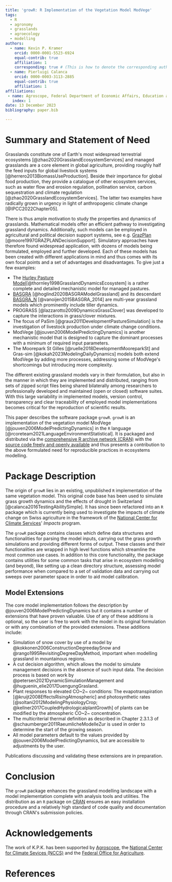 ```yaml
---
title: 'growR: R Implementation of the Vegetation Model ModVege'
tags:
  - R
  - agronomy
  - grasslands
  - agroecology
  - modelling
authors:
  - name: Kevin P. Kramer
    orcid: 0000-0001-5523-6924
    equal-contrib: true
    affiliation: 1
    corresponding: true # (This is how to denote the corresponding author)
  - name: Pierluigi Calanca
    orcid: 0000-0003-3113-2885
    equal-contrib: true
    affiliation: 1
affiliations:
 - name: Agroscope, Federal Department of Economic Affairs, Education and Research, Switzerland
   index: 1
date: 13 December 2023
bibliography: paper.bib

---
```


# Summary and Statement of Need

Grasslands constitute one of Earth's most widespread terrestrial ecosystems 
[@zhao2020GrasslandEcosystemServices] and managed grasslands are a core 
element in global agriculture, providing roughly half the feed inputs for 
global livestock systems [@herrero2013BiomassUseProduction].
Beside their importance for global food production, they provide a catalogue 
of other ecosystem services, such as water flow and erosion regulation, 
pollination service, carbon sequestration and climate regulation 
[@zhao2020GrasslandEcosystemServices].
The latter two examples have radically grown in urgency in light of 
anthropogenic climate change [@IPCC2022Chapter05].

There is thus ample motivation to study the properties and dynamics of 
grasslands.
Mathematical models offer an efficient pathway to investigating grassland 
dynamics.
Additionally, such models can be employed in agricultural and political 
decision support systems, see e.g. [GrazPlan](https://grazplan.csiro.au/) 
[@moore1997GRAZPLANDecisionSupport].
Simulatory approaches have therefore found widespread application, with 
dozens of models being formulated, employed and further developed.
Each of these models has been created with different applications in mind 
and thus comes with its own focal points and a set of advantages and 
disadvantages.
To give just a few examples:

- The [Hurley Pasture Model](https://sites.massey.ac.nz/hurleypasturemodel/hurley-pasture-model/)[@thornley1998GrasslandDynamicsEcosystem]
  is a rather complete and detailed mechanistic model for managed pastures.
- [BASGRA](https://github.com/davcam/BASGRA/) [@hoglind2020BASGRAModelGrassland] 
  and its descendant [BASGRA_N](https://github.com/MarcelVanOijen/BASGRA_N) 
  [@vanoijen2015BASGRA_2014] are multi-year grassland models which 
  prominently include tiller dynamics.
- PROGRASS [@lazzarotto2009DynamicsGrassClover] was developed to capture the 
  interactions in grass/clover mixtures.
- The focus of PaSim [@graux2011DevelopmentPastureSimulation] is the 
  investigation of livestock production under climate change conditions.
- ModVege [@jouven2006ModelPredictingDynamics] is another mechanistic model 
  that is designed to capture the dominant processes with a minimum of 
  required input parameters.
- The Moorepark St Gilles [@ruelle2018DevelopmentMooreparkSt] and 
  Gras-sim [@kokah2023ModelingDailyDynamics] models both extend 
  ModVege by adding more processes, addressing some of ModVege's shortcomings 
  but introducing more complexity.

The different existing grassland models vary in their formulation, but also 
in the manner in which they are implemented and distributed, ranging from 
sets of zipped script files being shared bilaterally among researchers to 
professionally developed and maintained (open or closed) software suites.
With this large variability in implemented models, version control, 
transparency and clear traceability of employed model implementations becomes 
critical for the reproduction of scientific results.

This paper describes the software package `growR`.
`growR` is an implementation of the vegetation model 
ModVege [@jouven2006ModelPredictingDynamics] in the `R` language 
[@rcoreteam2021LanguageEnvironmentStatistical].
It is packaged and distributed via the 
[comprehensive R archive network (CRAN)](https://cran.r-project.org/) with 
the [source code freely and openly 
available](https://github.com/kuadrat/growr) and thus presents a contribution 
to the above formulated need for reproducible practices in ecosystems modelling.

# Package Description

The origin of `growR` lies in an existing, unpublished `R` implementation of 
the same vegetation model.
This original code base has been used to simulate grass growth dynamics and 
the effects of drought in Switzerland [@calanca2016TestingAbilitySimple].
It has since been refactored into an `R` package which is currently being 
used to investigate the impacts of climate change on Swiss agriculture in the 
framework of the [National Center for Climate Services](https://www.nccs.admin.ch/nccs/de/home/klimawandel-und-auswirkungen/nccs-impacts.html)' 
*Impacts* program.

The `growR` package contains classes which define data structures and 
functionalities for parsing the model inputs, carrying out the grass growth 
simulations and providing different forms of output.
These classes and their functionalities are wrapped in high level functions 
which streamline the most common use cases.
In addition to this core functionality, the package contains utilities for 
some common tasks that arise in ecosystem modelling (and beyond), like setting 
up a clean directory structure, assessing model performance when compared to 
a set of validation data and carrying out sweeps over parameter space in 
order to aid model calibration.

## Model Extensions

The core model implementation follows the description by 
@jouven2006ModelPredictingDynamics but it contains a number of extensions 
that have proven valuable.
Use of any of these additions is optional, so the user is free to work with 
the model in its original formulation or with any combination of the provided 
extensions.
These additions include:

- Simulation of snow cover by use of a model by 
  @kokkonen2006ConstructionDegreedaySnow and 
  @rango1995RevisitingDegreeDayMethod, important when modelling grassland in 
  mountainous regions.
- A cut decision algorithm, which allows the model to simulate management 
  decisions in the absence of such input data. The decision process is based 
  on work by @petersen2021DynamicSimulationManagement and 
  @huguenin_elie2017DuengungGrasland.
- Plant responses to elevated CO~2~ conditions: The evapotranspiration 
  [@kruijt2008EffectsRisingAtmospheric] and photosynthetic rates 
  [@soltani2012ModelingPhysiologyCrop; @kellner2017CoupledHydrologicalplantGrowth] 
  of plants can be modified by the atmospheric CO~2~ concentration.
- The multicriterial thermal definition as described in Chapter 2.3.1.3 of 
  @schaumberger2011RaeumlicheModelleZur is used in order to determine the 
  start of the growing season.
- All model parameters default to the values provided by 
  @jouven2006ModelPredictingDynamics, but are accessible to adjustments by 
  the user.

Publications discussing and validating these extensions are in preparation.

# Conclusion

The `growR` package enhances the grassland modelling landscape with a model 
implementation complete with analysis tools and utilities.
The distribution as an `R` package on [CRAN](https://cran.r-project.org/) 
ensures an easy installation procedure and a relatively high standard of code 
quality and documentation through CRAN's submission policies.

# Acknowledgements

The work of K.P.K. has been supported by 
[Agroscope](https://www.agroscope.admin.ch/), the [National Center for 
Climate Sevices (NCCS)](https://www.nccs.admin.ch/nccs/de/home.html) and the 
[Federal Office for Agriculture](https://www.blw.admin.ch/blw/en/home.html).

# References

